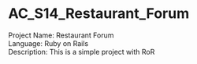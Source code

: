 # AC_S14_Restaurant_Forum

Project Name: Restaurant Forum<br>
Language: Ruby on Rails<br>
Description: This is a simple project with RoR<br>
